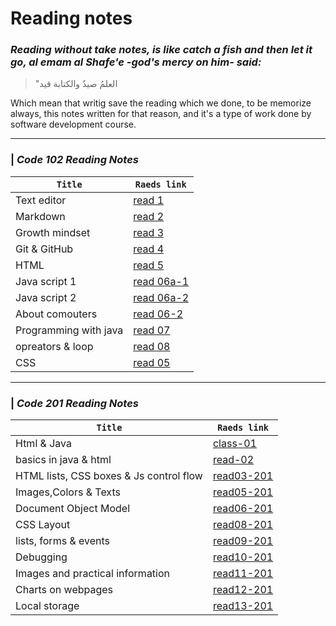 # Reading notes

###  *Reading without take notes, is like catch a fish and then let it go, al emam al Shafe'e -god's mercy on him- said:*
 >"العلمُ صيدٌ والكتابة قيد

Which mean that writig save the reading which we done, to be memorize always, this notes written for that reason, and it's a type of work done by software development course.

-------------
### | *Code 102 Reading Notes* 

 **`Title`** | **`Raeds link`**                       
-----|-------
 Text editor | [read 1](https://magedashuriqi.github.io/reading-notes/read0)
Markdown | [read 2](https://magedashuriqi.github.io/reading-notes/editors)
Growth mindset | [read 3](https://magedashuriqi.github.io/reading-notes/growth)
Git & GitHub | [read 4](https://magedashuriqi.github.io/reading-notes/git)
HTML | [read 5](https://magedashuriqi.github.io/reading-notes/Read4)
Java script 1 | [read 06a-1](https://magedashuriqi.github.io/Class-06-JS/add-content.html)
Java script 2 | [read 06a-2](https://magedashuriqi.github.io/reading-notes/read06)
About comouters | [read 06-2](https://magedashuriqi.github.io/reading-notes/comp)
Programming with java |[read 07](https://magedashuriqi.github.io/reading-notes/read07)
opreators & loop | [read 08](https://magedashuriqi.github.io/reading-notes/opreators&loop)
CSS |[read 05](https://magedashuriqi.github.io/reading-notes/Color-css)

---------------------
### | *Code 201 Reading Notes*

  **`Title`** | **`Raeds link`**    
 -----------|-----------------           
 Html & Java| [class-01](https://magedashuriqi.github.io/reading-notes/201-reads/class-01)
basics in java & html| [read-02](https://magedashuriqi.github.io/reading-notes/201-reads/basics)
HTML lists, CSS boxes & Js control flow | [read03-201](https://magedashuriqi.github.io/reading-notes/201-reads/read03-201)
Images,Colors & Texts| [read05-201](https://magedashuriqi.github.io/reading-notes/201-reads/read-05-201)
Document Object Model| [read06-201](https://magedashuriqi.github.io/reading-notes/201-reads/read-06-201)
CSS Layout| [read08-201](https://magedashuriqi.github.io/reading-notes/201-reads/read08-201)
lists, forms & events| [read09-201](https://magedashuriqi.github.io/reading-notes/201-reads/read09-201)
Debugging| [read10-201](https://magedashuriqi.github.io/reading-notes/201-reads/read10-201)
Images and practical information| [read11-201](https://magedashuriqi.github.io/reading-notes/201-reads/read11-201)
Charts on webpages| [read12-201](https://magedashuriqi.github.io/reading-notes/201-reads/read12-201)
Local storage| [read13-201](https://magedashuriqi.github.io/reading-notes/201-reads/read13-201)
